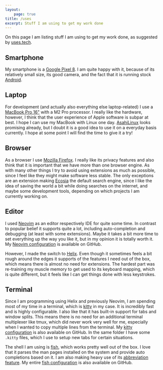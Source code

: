 ```yaml
---
layout:
    page: true
title: /uses
excerpt: Stuff I am using to get my work done
---
```


On this page I am listing stuff I am using to get my work done, as suggested by [uses.tech](https://uses.tech/).

## Smartphone

My smartphone is a [Google Pixel 8](https://store.google.com/at/product/pixel_8). I am quite happy with it, because of
its relatively small size, its good camera, and the fact that it is running stock [Android](https://www.android.com).

## Laptop

For development (and actually also everything else laptop-related) I use a [MacBook Pro
16"](https://www.apple.com/at/macbook-pro/) with a M2 Pro processor. I really like the hardware, however, I think that
the user experience of Apple software is subpar at best. I hope I can use my MacBook with Linux one day.
[AsahiLinux](https://asahilinux.org/) looks promising already, but I doubt it is a good idea to use it on a everyday
basis currently. I hope at some point I will find the time to give it a try!

## Browser

As a browser I use [Mozilla Firefox](https://www.mozilla.org/firefox/). I really like its privacy features and also
think that it is important that we have more than one browser engine. As with many other things I try to avoid using
extensions as much as possible, since I feel like they might make software less stable. The only exceptions are an
extension making [Ecosia](https://www.ecosia.org/) the default search engine, since I like the idea of saving the world
a bit while doing searches on the internet, and maybe some development tools, depending on which projects I am currently
working on.

## Editor

I used [Neovim](http://neovim.io/) as an editor respectively IDE for quite some time. In contrast to popular belief it
supports quite a lot, including auto-completion and debugging (at least with some extensions). Maybe it takes a bit more
time to set everything up the way you like it, but in my opinion it is totally worth it. My [Neovim
configuration](https://github.com/danrot/dotfiles/blob/master/nvim/init.lua) is available on GitHub.

However, I made the switch to [Helix](https://helix-editor.com/). Even though it sometimes feels a bit rough around the
edges it supports of the features I need out of the box, which means there is almost no need for extensions. The hardest
part was re-training my muscle memory to get used to its keyboard mapping, which is quite different, but it feels like I
can get things done with less keystrokes.

## Terminal

Since I am programming using Helix and previously Neovim, I am spending most of my time in a terminal, which is
[kitty](https://sw.kovidgoyal.net/kitty/) in my case. It is incredibly fast and is highly configurable. I also like that
it has built-in support for tabs and window splits. This means there is no need for an additional terminal multiplexer
like tmux, which did never work very well for me, especially when I wanted to copy multiple lines from the terminal. My
[kitty configuration](https://github.com/danrot/dotfiles/blob/master/kitty/kitty.conf) is also available on GitHub. In
the same folder I have some `.kitty` files, which I use to setup new tabs for certain situations.

The shell I am using is [fish](https://fishshell.com/), which works pretty well out of the box. I love that it parses
the man pages installed on the system and provide auto completions based on it. I am also making heavy use of its
[abbreviation feature](https://fishshell.com/docs/current/interactive.html#abbreviations). My entire [fish
configuration](https://github.com/danrot/dotfiles/blob/master/fish/config.fish) is also available on GitHub.
